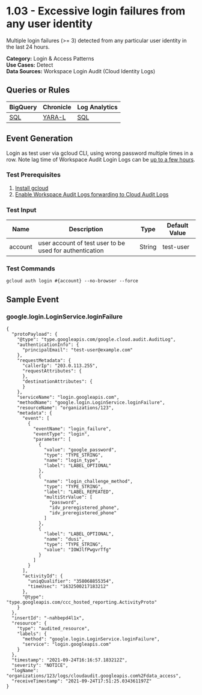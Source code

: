 # 1.03 - Excessive login failures from any user identity
Multiple login failures (>= 3) detected from any particular user identity in the last 24 hours.


**Category:** Login & Access Patterns
</br>
**Use Cases:** Detect
</br>
**Data Sources:** Workspace Login Audit (Cloud Identity Logs)
</br>



## Queries or Rules
BigQuery | Chronicle | Log Analytics
--- | --- | ---
[SQL](../../backends/bigquery/sql/1_03_excessive_login_failures.sql) | [YARA-L](../../backends/chronicle/yaral/1_03_excessive_login_failures.yaral) | [SQL](../../backends/log_analytics/sql/1_03_excessive_login_failures.sql)

## Event Generation

Login as test user via gcloud CLI, using wrong password multiple times in a row.
Note lag time of Workspace Audit Login Logs can be [up to a few hours](https://support.google.com/a/answer/7061566?hl=en).





### Test Prerequisites
1. [Install gcloud](https://cloud.google.com/sdk/docs/install)
1. [Enable Workspace Audit Logs forwarding to Cloud Audit Logs](https://cloud.google.com/logging/docs/audit/configure-gsuite-audit-logs)


### Test Input
| Name | Description | Type | Default Value |
|------|-------------|------|---------------|
| account | user account of test user to be used for authentication | String | test-user|

### Test Commands
```
gcloud auth login #{account} --no-browser --force
```



## Sample Event


### google.login.LoginService.loginFailure
```
{
  "protoPayload": {
    "@type": "type.googleapis.com/google.cloud.audit.AuditLog",
    "authenticationInfo": {
      "principalEmail": "test-user@example.com"
    },
    "requestMetadata": {
      "callerIp": "203.0.113.255",
      "requestAttributes": {
      },
      "destinationAttributes": {
      }
    },
    "serviceName": "login.googleapis.com",
    "methodName": "google.login.LoginService.loginFailure",
    "resourceName": "organizations/123",
    "metadata": {
      "event": [
        {
          "eventName": "login_failure",
          "eventType": "login",
          "parameter": [
            {
              "value": "google_password",
              "type": "TYPE_STRING",
              "name": "login_type",
              "label": "LABEL_OPTIONAL"
            },
            {
              "name": "login_challenge_method",
              "type": "TYPE_STRING",
              "label": "LABEL_REPEATED",
              "multiStrValue": [
                "password",
                "idv_preregistered_phone",
                "idv_preregistered_phone"
              ]
            },
            {
              "label": "LABEL_OPTIONAL",
              "name": "dusi",
              "type": "TYPE_STRING",
              "value": "IOWJlfPwgvrTfg"
            }
          ]
        }
      ],
      "activityId": {
        "uniqQualifier": "358068855354",
        "timeUsec": "1632500217183212"
      },
      "@type": "type.googleapis.com/ccc_hosted_reporting.ActivityProto"
    }
  },
  "insertId": "-nahbepd4l1x",
  "resource": {
    "type": "audited_resource",
    "labels": {
      "method": "google.login.LoginService.loginFailure",
      "service": "login.googleapis.com"
    }
  },
  "timestamp": "2021-09-24T16:16:57.183212Z",
  "severity": "NOTICE",
  "logName": "organizations/123/logs/cloudaudit.googleapis.com%2Fdata_access",
  "receiveTimestamp": "2021-09-24T17:51:25.034361197Z"
}
```


